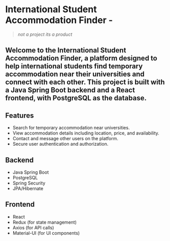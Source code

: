 # International Student Accommodation Finder - 
> _not a project its a product_
## Welcome to the International Student Accommodation Finder, a platform designed to help international students find temporary accommodation near their universities and connect with each other. This project is built with a Java Spring Boot backend and a React frontend, with PostgreSQL as the database.

## Features
- Search for temporary accommodation near universities.
- View accommodation details including location, price, and availability.
- Contact and message other users on the platform.
- Secure user authentication and authorization.

## Backend
- Java Spring Boot
- PostgreSQL
- Spring Security
- JPA/Hibernate

## Frontend
- React
- Redux (for state management)
- Axios (for API calls)
- Material-UI (for UI components)
